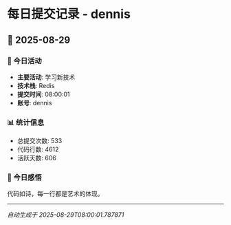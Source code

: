 # 每日提交记录 - dennis

## 📅 2025-08-29

### 🎯 今日活动
- **主要活动**: 学习新技术
- **技术栈**: Redis
- **提交时间**: 08:00:01
- **账号**: dennis

### 📊 统计信息
- 总提交次数: 533
- 代码行数: 4612
- 活跃天数: 606

### 💭 今日感悟
代码如诗，每一行都是艺术的体现。

---
*自动生成于 2025-08-29T08:00:01.787871*
